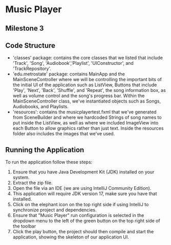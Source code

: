 # Music Player
## Milestone 3
## Code Structure
- 'classes' package: contains the core classes that we listed that include 'Track', 'Song', 'Audiobook','Playlist', 'UIConstructor', and 'TrackRepository'.
- 'edu.metrostate' package: contains MainApp and the MainSceneController where we will be controlling the important bits of the initial UI of the application such as ListView, Buttons that include 'Play', 'Next', 'Back', 'Shuffle', and 'Repeat', the song information box, as well as volume control and the song's progress bar. Within the MainSceneController class, we've instantiated objects such as Songs, Audiobooks, and Playlists.
- 'resources': contains the musicplayertest.fxml that we've generated from SceneBuilder and where we hardcoded Strings of song names to put inside the ListView, as well as where we included ImageView into each Button to allow graphics rather than just text. Inside the resources folder also includes the images that we've used.

## Running the Application
To run the application follow these steps:

1. Ensure that you have Java Development Kit (JDK) installed on your system.
2. Extract the zip file.
3. Open the file via an IDE (we are using IntelliJ Community Edition).
4. This application will require JDK version 17, make sure you have that installed.
5. Click on the elephant icon on the top right side if using IntelliJ to synchronize project and dependencies.
6. Ensure that "Music Player" run configuration is selected in the dropdown menu to the left of the green button on the top right side of the toolbar
7. Click the play button, the project should then compile and start the application, showing the skeleton of our application UI.
